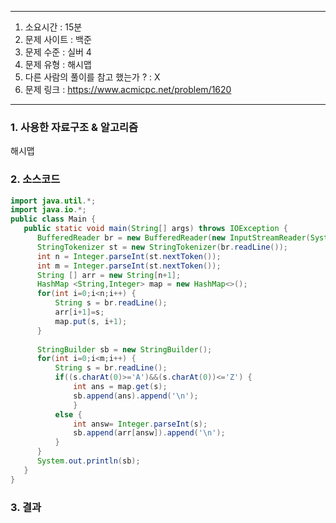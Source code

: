 
---

1. 소요시간 : 15분
2. 문제 사이트 : 백준
3. 문제 수준 : 실버 4
4. 문제 유형 : 해시맵
5. 다른 사람의 풀이를 참고 했는가 ? : X
6. 문제 링크 : https://www.acmicpc.net/problem/1620

---

### 1. 사용한 자료구조 & 알고리즘
해시맵
### 2. 소스코드
```java
import java.util.*;
import java.io.*;
public class Main {
   public static void main(String[] args) throws IOException {
      BufferedReader br = new BufferedReader(new InputStreamReader(System.in));
      StringTokenizer st = new StringTokenizer(br.readLine());
      int n = Integer.parseInt(st.nextToken());
      int m = Integer.parseInt(st.nextToken());
      String [] arr = new String[n+1];
      HashMap <String,Integer> map = new HashMap<>();
      for(int i=0;i<n;i++) {
          String s = br.readLine();
          arr[i+1]=s;
          map.put(s, i+1);
      }
     
      StringBuilder sb = new StringBuilder();
      for(int i=0;i<m;i++) {
          String s = br.readLine();
          if((s.charAt(0)>='A')&&(s.charAt(0))<='Z') {
              int ans = map.get(s);
              sb.append(ans).append('\n');
              }
          else {
              int answ= Integer.parseInt(s);
              sb.append(arr[answ]).append('\n');
          }
      }
      System.out.println(sb);
   }
}

```
### 3. 결과

